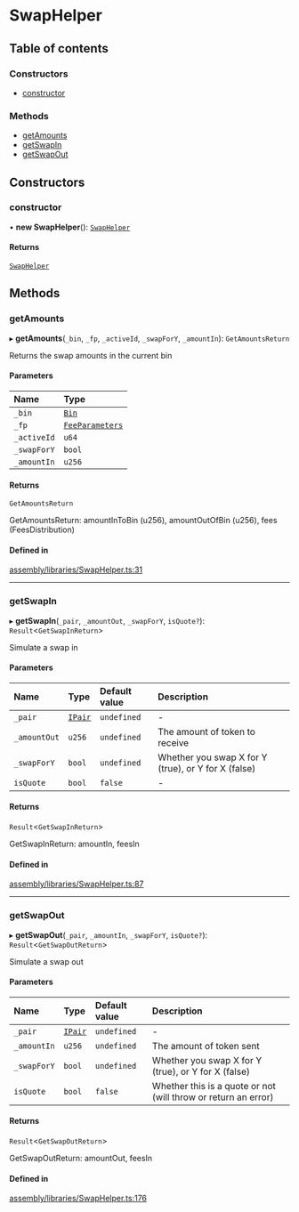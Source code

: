 # SwapHelper

## Table of contents

### Constructors

- [constructor](SwapHelper.md#constructor)

### Methods

- [getAmounts](SwapHelper.md#getamounts)
- [getSwapIn](SwapHelper.md#getswapin)
- [getSwapOut](SwapHelper.md#getswapout)

## Constructors

### constructor

• **new SwapHelper**(): [`SwapHelper`](SwapHelper.md)

#### Returns

[`SwapHelper`](SwapHelper.md)

## Methods

### getAmounts

▸ **getAmounts**(`_bin`, `_fp`, `_activeId`, `_swapForY`, `_amountIn`): `GetAmountsReturn`

Returns the swap amounts in the current bin

#### Parameters

| Name | Type |
| :------ | :------ |
| `_bin` | [`Bin`](../structs/Bin.md) |
| `_fp` | [`FeeParameters`](../structs/FeeParameters.md) |
| `_activeId` | `u64` |
| `_swapForY` | `bool` |
| `_amountIn` | `u256` |

#### Returns

`GetAmountsReturn`

GetAmountsReturn: amountInToBin (u256), amountOutOfBin (u256), fees (FeesDistribution)

#### Defined in

[assembly/libraries/SwapHelper.ts:31](https://github.com/dusaprotocol/v2.1/blob/34784b1/assembly/libraries/SwapHelper.ts#L31)

___

### getSwapIn

▸ **getSwapIn**(`_pair`, `_amountOut`, `_swapForY`, `isQuote?`): `Result`<`GetSwapInReturn`\>

Simulate a swap in

#### Parameters

| Name | Type | Default value | Description |
| :------ | :------ | :------ | :------ |
| `_pair` | [`IPair`](../interfaces/IPair.md) | `undefined` | - |
| `_amountOut` | `u256` | `undefined` | The amount of token to receive |
| `_swapForY` | `bool` | `undefined` | Whether you swap X for Y (true), or Y for X (false) |
| `isQuote` | `bool` | `false` | - |

#### Returns

`Result`<`GetSwapInReturn`\>

GetSwapInReturn: amountIn, feesIn

#### Defined in

[assembly/libraries/SwapHelper.ts:87](https://github.com/dusaprotocol/v2.1/blob/34784b1/assembly/libraries/SwapHelper.ts#L87)

___

### getSwapOut

▸ **getSwapOut**(`_pair`, `_amountIn`, `_swapForY`, `isQuote?`): `Result`<`GetSwapOutReturn`\>

Simulate a swap out

#### Parameters

| Name | Type | Default value | Description |
| :------ | :------ | :------ | :------ |
| `_pair` | [`IPair`](../interfaces/IPair.md) | `undefined` | - |
| `_amountIn` | `u256` | `undefined` | The amount of token sent |
| `_swapForY` | `bool` | `undefined` | Whether you swap X for Y (true), or Y for X (false) |
| `isQuote` | `bool` | `false` | Whether this is a quote or not (will throw or return an error) |

#### Returns

`Result`<`GetSwapOutReturn`\>

GetSwapOutReturn: amountOut, feesIn

#### Defined in

[assembly/libraries/SwapHelper.ts:176](https://github.com/dusaprotocol/v2.1/blob/34784b1/assembly/libraries/SwapHelper.ts#L176)
